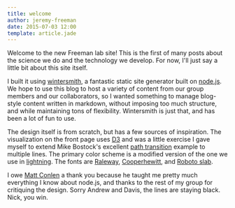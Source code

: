 ```yaml
---
title: welcome
author: jeremy-freeman
date: 2015-07-03 12:00
template: article.jade
---
```


Welcome to the new Freeman lab site! This is the first of many posts about the science we do and the technology we develop. For now, I'll just say a little bit about this site itself.

<span class="more"></span>

I built it using [wintersmith](http://wintersmith.io/), a fantastic static site generator built on [node.js](https://nodejs.org/). We hope to use this blog to host a variety of content from our group members and our collaborators, so I wanted something to manage blog-style content written in markdown, without imposing too much structure, and while maintaining tons of flexibility. Wintersmith is just that, and has been a lot of fun to use.

The design itself is from scratch, but has a few sources of inspiration. The visualization on the front page uses [D3](http://d3js.org/) and was a little exercise I gave myself to extend Mike Bostock's excellent [path transition](http://bost.ocks.org/mike/path/) example to multiple lines. The primary color scheme is a modified version of the one we use in [lightning](http://lightning-viz.org/). The fonts are [Raleway](https://www.theleagueofmoveabletype.com/raleway), [Cooperhewitt](http://www.cooperhewitt.org/open-source-at-cooper-hewitt/cooper-hewitt-the-typeface-by-chester-jenkins/), and [Roboto slab](https://www.google.com/fonts/specimen/Roboto+Slab).

I owe [Matt Conlen](https://twitter.com/mathisonian) a thank you because he taught me pretty much everything I know about node.js, and thanks to the rest of my group for critiquing the design. Sorry Andrew and Davis, the lines are staying black. Nick, you win.
